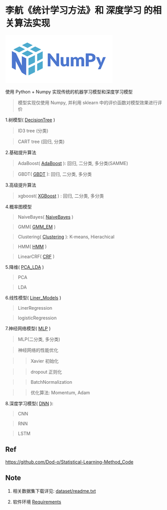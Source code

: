 
# 李航《统计学习方法》和 深度学习 的相关算法实现

![avatar](docs/images/numpy_logo.png) 

使用 Python + Numpy 实现传统的机器学习模型和深度学习模型

> 模型实现仅使用 Numpy, 并利用 sklearn 中的评价函数对模型效果进行评价


1.树模型( [DecisionTree](DecisionTree) )

> ID3 tree (分类)

> CART tree (回归, 分类)

2.基础提升算法

> AdaBoost( [AdaBoost](AdaBoost) ): 回归, 二分类, 多分类(SAMME) 

> GBDT( [GBDT](GBDT) ): 回归, 二分类, 多分类

3.高级提升算法

> xgboost( [XGBoost](XGBoost) ) :  回归, 二分类, 多分类

4.概率图模型

> NaiveBayes( [NaiveBayes](NaiveBayes) )
 
> GMM( [GMM_EM](GMM_EM) )

> Clustering( [Clustering](Clustering) ):  K-means, Hierachical  

> HMM( [HMM](HMM) )

> LinearCRF( [CRF](CRF) )

5.降维( [PCA_LDA](PCA_LDA) )

> PCA  

> LDA


6.线性模型( [Liner_Models](Liner_Models) )

> LinerRegression

> logisticRegression

7.神经网络模型( [MLP](MLP) )

> MLP(二分类, 多分类) 

> 神经网络的性能优化

>> Xavier 初始化

>> dropout 正则化

>> BatchNormalization

>> 优化算法: Momentum, Adam

8.深度学习模型( [DNN](DNN) ): 

> CNN

> RNN

> LSTM


## Ref

https://github.com/Dod-o/Statistical-Learning-Method_Code

## Note

1. 相关数据集下载详见: [dataset/readme.txt](dataset/readme.txt)

2. 软件环境 [Requirements](requirements.txt)
